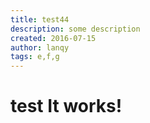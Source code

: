 ```yaml
---
title: test44
description: some description
created: 2016-07-15
author: lanqy
tags: e,f,g
---
```


# test It works!
